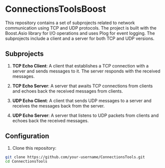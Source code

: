 # ConnectionsToolsBoost

This repository contains a set of subprojects related to network communication using TCP and UDP protocols. The project is built with the Boost.Asio library for I/O operations and uses Plog for event logging. The subprojects include a client and a server for both TCP and UDP versions.

## Subprojects

1. **TCP Echo Client**: A client that establishes a TCP connection with a server and sends messages to it. The server responds with the received messages.

2. **TCP Echo Server**: A server that awaits TCP connections from clients and echoes back the received messages from clients.

3. **UDP Echo Client**: A client that sends UDP messages to a server and receives the messages back from the server.

4. **UDP Echo Server**: A server that listens to UDP packets from clients and echoes back the received messages.

## Configuration

1. Clone this repository:

```bash
git clone https://github.com/your-username/ConnectionsTools.git
cd ConnectionsTools